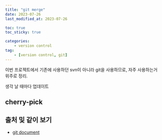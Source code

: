 ```yaml
---
title: "git merge"
date: 2023-07-26
last_modified_at: 2023-07-26

toc: true
toc_sticky: true

categories:
    - version control
tag:
    - [version control, git]
---
```


이번 프로젝트에서 기존에 사용하던 svn이 아니라 git을 사용하므로, 자주 사용하는거 위주로 정리.

생각 날 때마다 업데이트  

## cherry-pick

## 출처 및 같이 보기
 - <a href="https://git-scm.com/book/ko/v2/">git document</a>